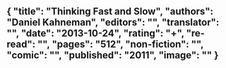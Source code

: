 {
 "title": "Thinking Fast and Slow",
 "authors": "Daniel Kahneman",
 "editors": "",
 "translator": "",
 "date": "2013-10-24",
 "rating": "+",
 "re-read": "",
 "pages": "512",
 "non-fiction": "",
 "comic": "",
 "published": "2011",
 "image": ""
}
---

